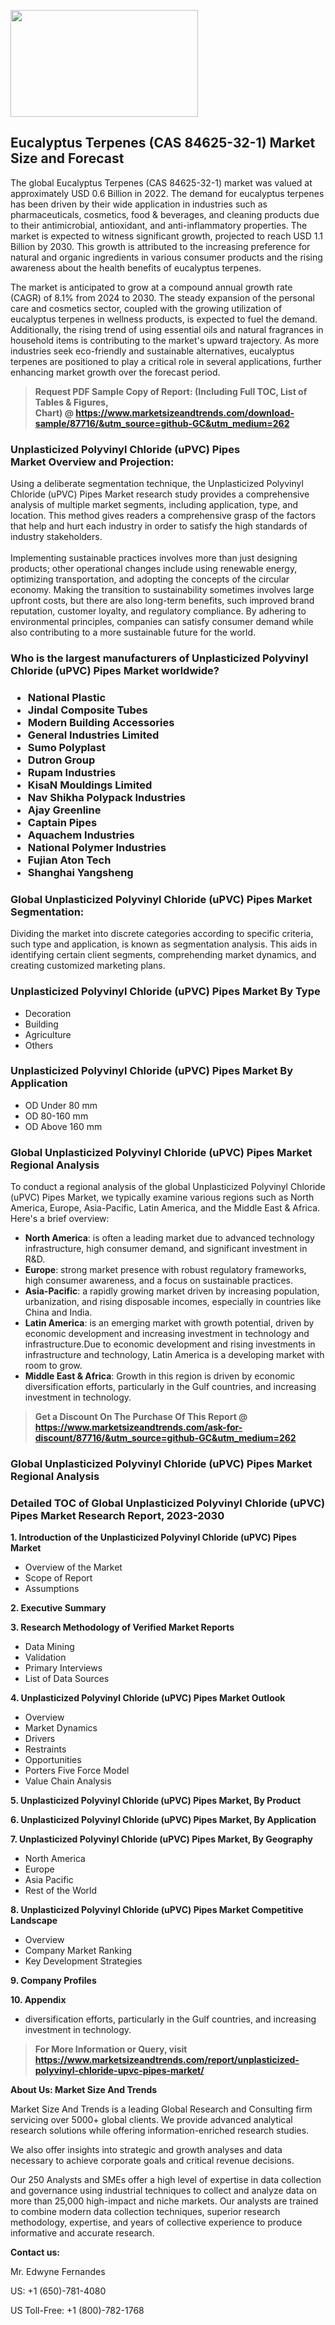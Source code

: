 <p><img class="alignnone size-medium wp-image-20088" src="https://ffe5etoiles.com/wp-content/uploads/2024/12/MST1-300x171.png" alt="" width="300" height="171" /></p><h2>Eucalyptus Terpenes (CAS 84625-32-1) Market Size and Forecast</h2><p>The global Eucalyptus Terpenes (CAS 84625-32-1) market was valued at approximately USD 0.6 Billion in 2022. The demand for eucalyptus terpenes has been driven by their wide application in industries such as pharmaceuticals, cosmetics, food & beverages, and cleaning products due to their antimicrobial, antioxidant, and anti-inflammatory properties. The market is expected to witness significant growth, projected to reach USD 1.1 Billion by 2030. This growth is attributed to the increasing preference for natural and organic ingredients in various consumer products and the rising awareness about the health benefits of eucalyptus terpenes.</p><p>The market is anticipated to grow at a compound annual growth rate (CAGR) of 8.1% from 2024 to 2030. The steady expansion of the personal care and cosmetics sector, coupled with the growing utilization of eucalyptus terpenes in wellness products, is expected to fuel the demand. Additionally, the rising trend of using essential oils and natural fragrances in household items is contributing to the market's upward trajectory. As more industries seek eco-friendly and sustainable alternatives, eucalyptus terpenes are positioned to play a critical role in several applications, further enhancing market growth over the forecast period.</p></p><blockquote id="" class=""><strong>Request PDF Sample Copy of Report: (Including Full TOC, List of Tables &amp; Figures, Chart)&nbsp;@&nbsp;<strong><a href="https://www.marketsizeandtrends.com/download-sample/87716/&utm_source=github-GC&utm_medium=262" target="_blank">https://www.marketsizeandtrends.com/download-sample/87716/&utm_source=github-GC&utm_medium=262</a></strong></strong></blockquote><h3 id="" class="">Unplasticized Polyvinyl Chloride (uPVC) Pipes Market&nbsp;Overview and Projection:</h3><p id="" class="">Using a deliberate segmentation technique, the Unplasticized Polyvinyl Chloride (uPVC) Pipes Market research study provides a comprehensive analysis of multiple market segments, including application, type, and location. This method gives readers a comprehensive grasp of the factors that help and hurt each industry in order to satisfy the high standards of industry stakeholders. <br /> <br />Implementing sustainable practices involves more than just designing products; other operational changes include using renewable energy, optimizing transportation, and adopting the concepts of the circular economy. Making the transition to sustainability sometimes involves large upfront costs, but there are also long-term benefits, such improved brand reputation, customer loyalty, and regulatory compliance. By adhering to environmental principles, companies can satisfy consumer demand while also contributing to a more sustainable future for the world.</p><h3 id="" class="">Who is the largest manufacturers of&nbsp;Unplasticized Polyvinyl Chloride (uPVC) Pipes Market worldwide?</h3><h3 class=""><p><ul><li>National Plastic </li><li> Jindal Composite Tubes </li><li> Modern Building Accessories </li><li> General Industries Limited </li><li> Sumo Polyplast </li><li> Dutron Group </li><li> Rupam Industries </li><li> KisaN Mouldings Limited </li><li> Nav Shikha Polypack Industries </li><li> Ajay Greenline </li><li> Captain Pipes </li><li> Aquachem Industries </li><li> National Polymer Industries </li><li> Fujian Aton Tech </li><li> Shanghai Yangsheng</li></ul></p></h3><h3 id="" class="">Global&nbsp;Unplasticized Polyvinyl Chloride (uPVC) Pipes Market Segmentation:</h3><p id="" class="">Dividing the market into discrete categories according to specific criteria, such type and application, is known as segmentation analysis. This aids in identifying certain client segments, comprehending market dynamics, and creating customized marketing plans.</p><h3 id="" class="">Unplasticized Polyvinyl Chloride (uPVC) Pipes Market&nbsp;By Type</h3><p><p><ul><li>Decoration</li><li> Building</li><li> Agriculture</li><li> Others</p></li></ul></p></p><h3 id="" class="">Unplasticized Polyvinyl Chloride (uPVC) Pipes Market&nbsp;By Application</h3><p class=""><p><ul><li>OD Under 80 mm</li><li> OD 80-160 mm</li><li> OD Above 160 mm</li></ul></p></p><h3 id="" class="">Global Unplasticized Polyvinyl Chloride (uPVC) Pipes Market Regional Analysis</h3><p id="" class="">To conduct a regional analysis of the global Unplasticized Polyvinyl Chloride (uPVC) Pipes Market, we typically examine various regions such as North America, Europe, Asia-Pacific, Latin America, and the Middle East &amp; Africa. Here's a brief overview:</p><ul><li><strong>North America</strong>: is often a leading market due to advanced technology infrastructure, high consumer demand, and significant investment in R&amp;D.</li><li><strong>Europe</strong>: strong market presence with robust regulatory frameworks, high consumer awareness, and a focus on sustainable practices.</li><li><strong>Asia-Pacific</strong>: a rapidly growing market driven by increasing population, urbanization, and rising disposable incomes, especially in countries like China and India.</li><li><strong>Latin America</strong>: is an emerging market with growth potential, driven by economic development and increasing investment in technology and infrastructure.Due to economic development and rising investments in infrastructure and technology, Latin America is a developing market with room to grow.</li><li><strong>Middle East &amp; Africa</strong>: Growth in this region is driven by economic diversification efforts, particularly in the Gulf countries, and increasing investment in technology.</li></ul><blockquote id="" class=""><strong>Get a Discount On The Purchase Of This Report @ <strong><a href="https://www.marketsizeandtrends.com/ask-for-discount/87716/&utm_source=github-GC&utm_medium=262" target="_blank">https://www.marketsizeandtrends.com/ask-for-discount/87716/&utm_source=github-GC&utm_medium=262</a></strong></strong></blockquote><h3 id="" class="">Global Unplasticized Polyvinyl Chloride (uPVC) Pipes Market Regional Analysis</h3><h3 id="" class="">Detailed TOC of Global Unplasticized Polyvinyl Chloride (uPVC) Pipes Market Research Report, 2023-2030</h3><p id="" class=""><strong>1. Introduction of the Unplasticized Polyvinyl Chloride (uPVC) Pipes Market</strong></p><ul><li>Overview of the Market</li><li>Scope of Report</li><li>Assumptions</li></ul><p id="" class=""><strong>2. Executive Summary</strong></p><p id="" class=""><strong>3. Research Methodology of Verified Market Reports</strong></p><ul><li>Data Mining</li><li>Validation</li><li>Primary Interviews</li><li>List of Data Sources</li></ul><p id="" class=""><strong>4. Unplasticized Polyvinyl Chloride (uPVC) Pipes Market Outlook</strong></p><ul><li>Overview</li><li>Market Dynamics</li><li>Drivers</li><li>Restraints</li><li>Opportunities</li><li>Porters Five Force Model</li><li>Value Chain Analysis</li></ul><p id="" class=""><strong>5. Unplasticized Polyvinyl Chloride (uPVC) Pipes Market, By Product</strong></p><p id="" class=""><strong>6. Unplasticized Polyvinyl Chloride (uPVC) Pipes Market, By Application</strong></p><p id="" class=""><strong>7. Unplasticized Polyvinyl Chloride (uPVC) Pipes Market, By Geography</strong></p><ul><li>North America</li><li>Europe</li><li>Asia Pacific</li><li>Rest of the World</li></ul><p id="" class=""><strong>8. Unplasticized Polyvinyl Chloride (uPVC) Pipes Market Competitive Landscape</strong></p><ul><li>Overview</li><li>Company Market Ranking</li><li>Key Development Strategies</li></ul><p id="" class=""><strong>9. Company Profiles</strong></p><p id="" class=""><strong>10. Appendix</strong></p><ul><li>diversification efforts, particularly in the Gulf countries, and increasing investment in technology.</li></ul><blockquote id="" class=""><strong>For More Information or Query, visit <strong><strong><a href="https://www.marketsizeandtrends.com/report/unplasticized-polyvinyl-chloride-upvc-pipes-market/" target="_blank">https://www.marketsizeandtrends.com/report/unplasticized-polyvinyl-chloride-upvc-pipes-market/</a></strong></strong></strong></blockquote><p id="" class=""><strong>About Us: Market Size And Trends</strong></p><p id="" class="">Market Size And Trends is a leading Global Research and Consulting firm servicing over 5000+ global clients. We provide advanced analytical research solutions while offering information-enriched research studies.</p><p id="" class="">We also offer insights into strategic and growth analyses and data necessary to achieve corporate goals and critical revenue decisions.</p><p id="" class="">Our 250 Analysts and SMEs offer a high level of expertise in data collection and governance using industrial techniques to collect and analyze data on more than 25,000 high-impact and niche markets. Our analysts are trained to combine modern data collection techniques, superior research methodology, expertise, and years of collective experience to produce informative and accurate research.</p><p id="" class=""><strong>Contact us:</strong></p><p id="" class="">Mr. Edwyne Fernandes</p><p id="" class="">US: +1 (650)-781-4080</p><p id="" class="">US Toll-Free: +1 (800)-782-1768</p>
